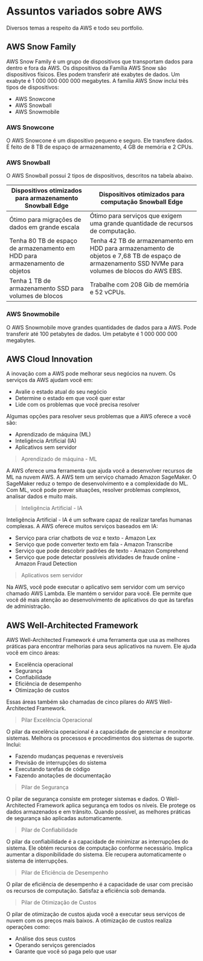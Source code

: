 # Assuntos variados sobre AWS

Diversos temas a respeito da AWS e todo seu portfolio.

## AWS Snow Family

AWS Snow Family é um grupo de dispositivos que transportam dados para dentro e fora da AWS. Os dispositivos da Família AWS Snow são dispositivos físicos. Eles podem transferir até exabytes de dados. Um exabyte é 1 000 000 000 000 megabytes. A família AWS Snow inclui três tipos de dispositivos:

- AWS Snowcone
- AWS Snowball
- AWS Snowmobile

### AWS Snowcone

O AWS Snowcone é um dispositivo pequeno e seguro. Ele transfere dados. É feito de 8 TB de espaço de armazenamento, 4 GB de memória e 2 CPUs.

### AWS Snowball

O AWS Snowball possui 2 tipos de dispositivos, descritos na tabela abaixo. 

| Dispositivos otimizados para armazenamento Snowball Edge                      | Dispositivos otimizados para computação Snowball Edge |
|--                                                                             | -- |
| Ótimo para migrações de dados em grande escala                                | Ótimo para serviços que exigem uma grande quantidade de recursos de computação. |
| Tenha 80 TB de espaço de armazenamento em HDD para armazenamento de objetos   | Tenha 42 TB de armazenamento em HDD para armazenamento de objetos e 7,68 TB de espaço de      armazenamento SSD NVMe para volumes de blocos do AWS EBS. |
| Tenha 1 TB de armazenamento SSD para volumes de blocos                        | Trabalhe com 208 Gib de memória e 52 vCPUs. |

### AWS Snowmobile

O AWS Snowmobile move grandes quantidades de dados para a AWS. Pode transferir até 100 petabytes de dados. Um petabyte é 1 000 000 000 megabytes.

## AWS Cloud Innovation

A inovação com a AWS pode melhorar seus negócios na nuvem. Os serviços da AWS ajudam você em:

- Avalie o estado atual do seu negócio
- Determine o estado em que você quer estar
- Lide com os problemas que você precisa resolver

Algumas opções para resolver seus problemas que a AWS oferece a você são:

- Aprendizado de máquina (ML)
- Inteligência Artificial (IA)
- Aplicativos sem servidor

> Aprendizado de máquina - ML

A AWS oferece uma ferramenta que ajuda você a desenvolver recursos de ML na nuvem AWS. A AWS tem um serviço chamado Amazon SageMaker. O SageMaker reduz o tempo de desenvolvimento e a complexidade do ML. Com ML, você pode prever situações, resolver problemas complexos, analisar dados e muito mais.

> Inteligência Artificial - IA

Inteligência Artificial - IA é um software capaz de realizar tarefas humanas complexas. A AWS oferece muitos serviços baseados em IA:

- Serviço para criar chatbots de voz e texto - Amazon Lex
- Serviço que pode converter texto em fala - Amazon Transcribe
- Serviço que pode descobrir padrões de texto - Amazon Comprehend
- Serviço que pode detectar possíveis atividades de fraude online - Amazon Fraud Detection


> Aplicativos sem servidor

Na AWS, você pode executar o aplicativo sem servidor com um serviço chamado AWS Lambda. Ele mantém o servidor para você. Ele permite que você dê mais atenção ao desenvolvimento de aplicativos do que às tarefas de administração.

## AWS Well-Architected Framework

AWS Well-Architected Framework é uma ferramenta que usa as melhores práticas para encontrar melhorias para seus aplicativos na nuvem. Ele ajuda você em cinco áreas:

- Excelência operacional
- Segurança
- Confiabilidade
- Eficiência de desempenho
- Otimização de custos

Essas áreas também são chamadas de cinco pilares do AWS Well-Architected Framework.

> Pilar Excelência Operacional

O pilar da excelência operacional é a capacidade de gerenciar e monitorar sistemas. Melhora os processos e procedimentos dos sistemas de suporte. Inclui:

- Fazendo mudanças pequenas e reversíveis
- Previsão de interrupções do sistema
- Executando tarefas de código
- Fazendo anotações de documentação

> Pilar de Segurança

O pilar de segurança consiste em proteger sistemas e dados. O Well-Architected Framework aplica segurança em todos os níveis. Ele protege os dados armazenados e em trânsito. Quando possível, as melhores práticas de segurança são aplicadas automaticamente.

> Pilar de Confiabilidade

O pilar da confiabilidade é a capacidade de minimizar as interrupções do sistema. Ele obtém recursos de computação conforme necessário. Implica aumentar a disponibilidade do sistema. Ele recupera automaticamente o sistema de interrupções.

> Pilar de Eficiência de Desempenho

O pilar de eficiência de desempenho é a capacidade de usar com precisão os recursos de computação. Satisfaz a eficiência sob demanda.

> Pilar de Otimização de Custos

O pilar de otimização de custos ajuda você a executar seus serviços de nuvem com os preços mais baixos. A otimização de custos realiza operações como:

- Análise dos seus custos
- Operando serviços gerenciados
- Garante que você só paga pelo que usar